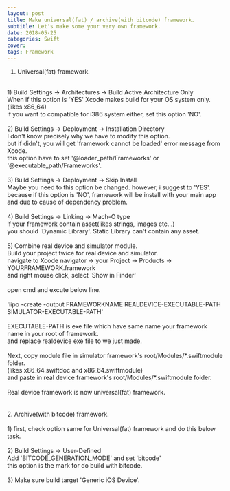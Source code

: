 ```yaml
---
layout: post
title: Make universal(fat) / archive(with bitcode) framework.
subtitle: Let's make some your very own framework.
date: 2018-05-25
categories: Swift
cover:
tags: Framework
---
```


1. Universal(fat) framework.<br>
<br>
1) Build Settings -> Architectures -> Build Active Architecture Only<br>
When if this option is 'YES' Xcode makes build for your OS system only. (likes x86_64)<br>
if you want to compatible for i386 system either, set this option 'NO'.<br>
<br>
2) Build Settings -> Deployment -> Installation Directory<br>
I don't know precisely why we have to modify this option.<br>
but if didn't, you will get 'framework cannot be loaded' error message from Xcode.<br>
this option have to set '@loader_path/Frameworks' or '@executable_path/Frameworks'.<br>
<br>
3) Build Settings -> Deployment -> Skip Install<br>
Maybe you need to this option be changed. however, i suggest to 'YES'.<br>
because if this option is 'NO', framework will be install with your main app<br>
and due to cause of dependency problem.<br>
<br>
4) Build Settings -> Linking -> Mach-O type<br>
if your framework contain asset(likes strings, images etc...)<br>
you should 'Dynamic Library'. Static Library can't contain any asset.<br>
<br>
5) Combine real device and simulator module.<br>
Build your project twice for real device and simulator.<br>
navigate to Xcode navigator -> your Project -> Products -> YOURFRAMEWORK.framework<br>
and right mouse click, select 'Show in Finder'<br>
<br>
open cmd and excute below line.<br>
<br>
'lipo -create -output FRAMEWORKNAME REALDEVICE-EXECUTABLE-PATH SIMULATOR-EXECUTABLE-PATH'<br>
<br>
EXECUTABLE-PATH is exe file which have same name your framework name in your root of framework.<br>
and replace realdevice exe file to we just made.<br>
<br>
Next, copy module file in simulator framework's root/Modules/*.swiftmodule folder.<br>
(likes x86_64.swiftdoc and x86_64.swiftmodule)<br>
and paste in real device framework's root/Modules/*.swiftmodule folder.<br>
<br>
Real device framework is now universal(fat) framework.<br>
<br>
<br>
2. Archive(with bitcode) framework.<br>
<br>
1) first, check option same for Universal(fat) framework and do this below task.<br>
<br>
2) Build Settings -> User-Defined<br>
Add 'BITCODE_GENERATION_MODE' and set 'bitcode'<br>
this option is the mark for do build with bitcode.<br>
<br>
3) Make sure build target 'Generic iOS Device'.<br>
